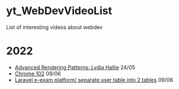 # yt_WebDevVideoList

List of interesting videos about webdev

# 2022

- [Advanced Rendering Patterns: Lydia Hallie](https://www.youtube.com/watch?v=PN1HgvAOmi8) 24/05
- [Chrome 102](https://www.youtube.com/watch?v=AGyP85QEBzY) 09/06
- [Laravel e-exam platform/ separate user table into 2 tables](https://www.youtube.com/watch?v=supEtKvyU_Q) 09/06
